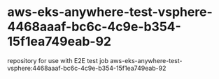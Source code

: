 # aws-eks-anywhere-test-vsphere-4468aaaf-bc6c-4c9e-b354-15f1ea749eab-92
repository for use with E2E test job aws-eks-anywhere-test-vsphere:4468aaaf-bc6c-4c9e-b354-15f1ea749eab-92
